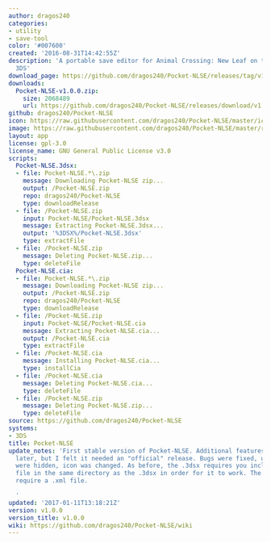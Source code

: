 ```yaml
---
author: dragos240
categories:
- utility
- save-tool
color: '#007600'
created: '2016-08-31T14:42:55Z'
description: 'A portable save editor for Animal Crossing: New Leaf on the Nintendo
  3DS'
download_page: https://github.com/dragos240/Pocket-NLSE/releases/tag/v1.0.0
downloads:
  Pocket-NLSE-v1.0.0.zip:
    size: 2068489
    url: https://github.com/dragos240/Pocket-NLSE/releases/download/v1.0.0/Pocket-NLSE-v1.0.0.zip
github: dragos240/Pocket-NLSE
icon: https://raw.githubusercontent.com/dragos240/Pocket-NLSE/master/icon.png
image: https://raw.githubusercontent.com/dragos240/Pocket-NLSE/master/res/banner%20icon.png
layout: app
license: gpl-3.0
license_name: GNU General Public License v3.0
scripts:
  Pocket-NLSE.3dsx:
  - file: Pocket-NLSE.*\.zip
    message: Downloading Pocket-NLSE zip...
    output: /Pocket-NLSE.zip
    repo: dragos240/Pocket-NLSE
    type: downloadRelease
  - file: /Pocket-NLSE.zip
    input: Pocket-NLSE/Pocket-NLSE.3dsx
    message: Extracting Pocket-NLSE.3dsx...
    output: '%3DSX%/Pocket-NLSE.3dsx'
    type: extractFile
  - file: /Pocket-NLSE.zip
    message: Deleting Pocket-NLSE.zip...
    type: deleteFile
  Pocket-NLSE.cia:
  - file: Pocket-NLSE.*\.zip
    message: Downloading Pocket-NLSE zip...
    output: /Pocket-NLSE.zip
    repo: dragos240/Pocket-NLSE
    type: downloadRelease
  - file: /Pocket-NLSE.zip
    input: Pocket-NLSE/Pocket-NLSE.cia
    message: Extracting Pocket-NLSE.cia...
    output: /Pocket-NLSE.cia
    type: extractFile
  - file: /Pocket-NLSE.cia
    message: Installing Pocket-NLSE.cia...
    type: installCia
  - file: /Pocket-NLSE.cia
    message: Deleting Pocket-NLSE.cia...
    type: deleteFile
  - file: /Pocket-NLSE.zip
    message: Deleting Pocket-NLSE.zip...
    type: deleteFile
source: https://github.com/dragos240/Pocket-NLSE
systems:
- 3DS
title: Pocket-NLSE
update_notes: 'First stable version of Pocket-NLSE. Additional features will be added
  later, but I felt it needed an "official" release. Bugs were fixed, unstable options
  were hidden, icon was changed. As before, the .3dsx requires you include the .xml
  file in the same directory as the .3dsx in order for it to work. The .cia does not
  require a .xml file.

  '
updated: '2017-01-11T13:18:21Z'
version: v1.0.0
version_title: v1.0.0
wiki: https://github.com/dragos240/Pocket-NLSE/wiki
---
```

